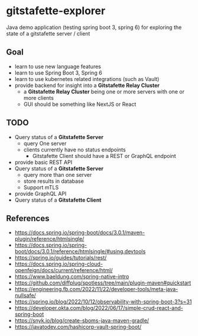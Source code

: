 # gitstafette-explorer

Java demo application (testing spring boot 3, spring 6) for exploring the state of a gitstafette server / client

## Goal

* learn to use new language features
* learn to use Spring Boot 3, Spring 6
* learn to use kubernetes related integrations (such as Vault)
* provide backend for insight into a **Gitstafette Relay Cluster**
  * a **Gitstafette Relay Cluster** being one or more servers with one or more clients
  * GUI should be something like NextJS or React

## TODO

* Query status of a **Gitstafette Server**
  * query One server
  * clients currently have no status endpoints
    * Gitstafette Client should have a REST or GraphQL endpoint
* provide basic REST API
* Query status of a **Gitstafette Server**
  * query more than one server
  * store results in database
  * Support mTLS
* provide GraphQL API
* Query status of a **Gitstafette Client**

## References

* https://docs.spring.io/spring-boot/docs/3.0.1/maven-plugin/reference/htmlsingle/
* https://docs.spring.io/spring-boot/docs/3.0.1/reference/htmlsingle/#using.devtools
* https://spring.io/guides/tutorials/rest/
* https://docs.spring.io/spring-cloud-openfeign/docs/current/reference/html/
* https://www.baeldung.com/spring-native-intro
* https://github.com/diffplug/spotless/tree/main/plugin-maven#quickstart
* https://engineering.fb.com/2022/11/22/developer-tools/meta-java-nullsafe/
* https://spring.io/blog/2022/10/12/observability-with-spring-boot-3?s=31
* https://developer.okta.com/blog/2022/06/17/simple-crud-react-and-spring-boot
* https://snyk.io/blog/create-sboms-java-maven-gradle/
* https://javatodev.com/hashicorp-vault-spring-boot/